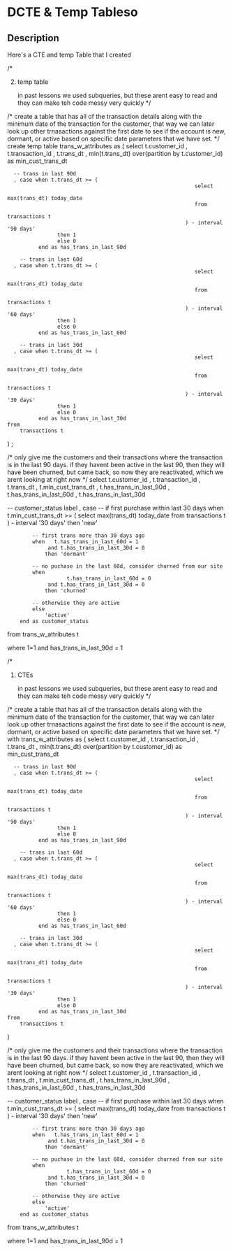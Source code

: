 <h1>DCTE & Temp Tableso</h1>

<h2>Description</h2>
Here's a CTE and temp Table that I created 
<br />

/*

2. temp table
	
	in past lessons we used subqueries, but these arent easy to
	read and they can make teh code messy very quickly
*/


/*
	create a table that has all of the transaction details along with
		the minimum date of the transaction for the customer, that way
		we can later look up other trnasactions against the first date
		to see if the account is new, dormant, or active based on specific
		date parameters that we have set.
*/
create temp table trans_w_attributes as (
	select
		t.customer_id
	  , t.transaction_id
	  , t.trans_dt
	  , min(t.trans_dt) over(partition by t.customer_id) as min_cust_trans_dt

	  -- trans in last 90d
	  , case when t.trans_dt >= (
																select
																	max(trans_dt) today_date
																from
																	transactions t
															 ) - interval '90 days'
					then 1 
					else 0 
			  end as has_trans_in_last_90d

		-- trans in last 60d
	  , case when t.trans_dt >= (
																select
																	max(trans_dt) today_date
																from
																	transactions t
															 ) - interval '60 days'
					then 1 
					else 0 
			  end as has_trans_in_last_60d

		-- trans in last 30d
	  , case when t.trans_dt >= (
																select
																	max(trans_dt) today_date
																from
																	transactions t
															 ) - interval '30 days'
					then 1 
					else 0 
			  end as has_trans_in_last_30d
	from
		transactions t
)
;

/*
	only give me the customers and their transactions
	where the transaction is in the last 90 days. if they havent
	been active in the last 90, then they will have been churned,
	but came back, so now they are reactivated, which we arent
	looking at right now
*/
select
	t.customer_id
  , t.transaction_id
  , t.trans_dt
  , t.min_cust_trans_dt
  , t.has_trans_in_last_90d
  , t.has_trans_in_last_60d
  , t.has_trans_in_last_30d
  
  -- customer_status label
  , case
  		-- if first purchase within last 30 days
  		when t.min_cust_trans_dt >= (
																		select
																			max(trans_dt) today_date
																		from
																			transactions t
																	 ) - interval '30 days'
				then 'new'
			
			-- first trans more than 30 days ago
			when   t.has_trans_in_last_60d = 1
				 and t.has_trans_in_last_30d = 0
				then 'dormant' 
			
			-- no puchase in the last 60d, consider churned from our site
			when
					   t.has_trans_in_last_60d = 0
				 and t.has_trans_in_last_30d = 0
				then 'churned'
			
			-- otherwise they are active
			else
				'active'
		end as customer_status
			
from
	trans_w_attributes t

where
	  	1=1
	and has_trans_in_last_90d = 1





/*

1. CTEs
	
	in past lessons we used subqueries, but these arent easy to
	read and they can make teh code messy very quickly
*/


/*
	create a table that has all of the transaction details along with
		the minimum date of the transaction for the customer, that way
		we can later look up other trnasactions against the first date
		to see if the account is new, dormant, or active based on specific
		date parameters that we have set.
*/
with trans_w_attributes as (
	select
		t.customer_id
	  , t.transaction_id
	  , t.trans_dt
	  , min(t.trans_dt) over(partition by t.customer_id) as min_cust_trans_dt

	  -- trans in last 90d
	  , case when t.trans_dt >= (
																select
																	max(trans_dt) today_date
																from
																	transactions t
															 ) - interval '90 days'
					then 1 
					else 0 
			  end as has_trans_in_last_90d

		-- trans in last 60d
	  , case when t.trans_dt >= (
																select
																	max(trans_dt) today_date
																from
																	transactions t
															 ) - interval '60 days'
					then 1 
					else 0 
			  end as has_trans_in_last_60d

		-- trans in last 30d
	  , case when t.trans_dt >= (
																select
																	max(trans_dt) today_date
																from
																	transactions t
															 ) - interval '30 days'
					then 1 
					else 0 
			  end as has_trans_in_last_30d
	from
		transactions t
)


/*
	only give me the customers and their transactions
	where the transaction is in the last 90 days. if they havent
	been active in the last 90, then they will have been churned,
	but came back, so now they are reactivated, which we arent
	looking at right now
*/
select
	t.customer_id
  , t.transaction_id
  , t.trans_dt
  , t.min_cust_trans_dt
  , t.has_trans_in_last_90d
  , t.has_trans_in_last_60d
  , t.has_trans_in_last_30d
  
  -- customer_status label
  , case
  		-- if first purchase within last 30 days
  		when t.min_cust_trans_dt >= (
																		select
																			max(trans_dt) today_date
																		from
																			transactions t
																	 ) - interval '30 days'
				then 'new'
			
			-- first trans more than 30 days ago
			when   t.has_trans_in_last_60d = 1
				 and t.has_trans_in_last_30d = 0
				then 'dormant' 
			
			-- no puchase in the last 60d, consider churned from our site
			when
					   t.has_trans_in_last_60d = 0
				 and t.has_trans_in_last_30d = 0
				then 'churned'
			
			-- otherwise they are active
			else
				'active'
		end as customer_status
			
from
	trans_w_attributes t

where
	  	1=1
	and has_trans_in_last_90d = 1













